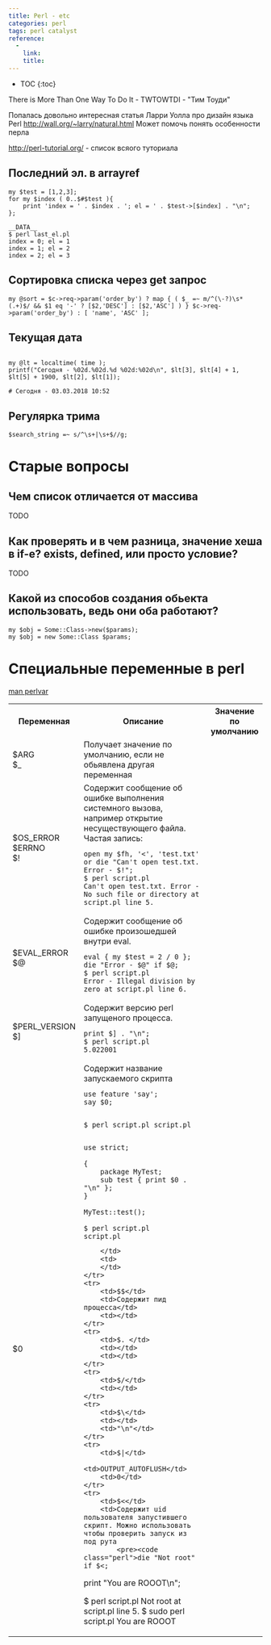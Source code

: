 ```yaml
---
title: Perl - etc
categories: perl
tags: perl catalyst
reference:
  -
    link:
    title:
---
```


* TOC 
{:toc}

There is More Than One Way To Do It - TWTOWTDI - "Тим Тоуди"

Попалась довольно интересная статья Ларри Уолла про дизайн языка Perl
http://wall.org/~larry/natural.html
Может помочь понять особенности перла

http://perl-tutorial.org/ - список всяого туториала

## Последний эл. в arrayref
<pre><code class="perl">my $test = [1,2,3];
for my $index ( 0..$#$test ){
    print 'index = ' . $index . '; el = ' . $test->[$index] . "\n";
};

__DATA__
$ perl last_el.pl 
index = 0; el = 1
index = 1; el = 2
index = 2; el = 3
</code></pre>


## Сортировка списка через get запрос

<pre><code class="perl">my @sort = $c->req->param('order_by') ? map { ( $_ =~ m/^(\-?)\s*(.+)$/ && $1 eq '-' ? [$2,'DESC'] : [$2,'ASC'] ) } $c->req->param('order_by') : [ 'name', 'ASC' ];
</code></pre>

## Текущая дата

```

my @lt = localtime( time );
printf("Сегодня - %02d.%02d.%d %02d:%02d\n", $lt[3], $lt[4] + 1, $lt[5] + 1900, $lt[2], $lt[1]);

# Сегодня - 03.03.2018 10:52

```

## Регулярка трима
```
$search_string =~ s/^\s+|\s+$//g;
```

# Старые вопросы

## Чем список отличается от массива

TODO

## Как проверять и в чем разница, значение хеша в if-е? exists, defined, или просто условие?

TODO

## Какой из способов создания обьекта использовать, ведь они оба работают? 

<pre><code class="perl">my $obj = Some::Class->new($params);
my $obj = new Some::Class $params; 
</code></pre>

# Специальные переменные в perl

[man perlvar](http://www.perlmonks.org/?node=perlman%3Aperlvar)

<table>
    <tr>
        <th style="width: 15%;">Переменная</th>
        <th>Описание</th>
        <th style="width: 15%;">Значение по умолчанию</th>
    </tr>
    <tr>
        <td>$ARG <br> $_</td>
        <td>Получает значение по умолчанию, если не обьявлена другая переменная</td>
        <td></td>
    </tr>
    <tr>
        <td>$OS_ERROR <br> $ERRNO <br> $!</td>
        <td>Содержит сообщение об ошибке выполнения системного вызова, например открытие несуществующего файла. Частая запись:<br>
<pre><code class="perl">open my $fh, '<', 'test.txt' or die "Can't open test.txt. Error - $!";
$ perl script.pl 
Can't open test.txt. Error - No such file or directory at script.pl line 5.    
</code></pre>
        </td>
        <td></td>
    </tr>
    <tr>
        <td>$EVAL_ERROR <br> $@</td>
        <td>Содержит сообщение об ошибке произошедшей внутри eval.
<pre><code class="perl">eval { my $test = 2 / 0 };
die "Error - $@" if $@;
$ perl script.pl 
Error - Illegal division by zero at script.pl line 6.
</code></pre>
        </td>
        <td></td>
    </tr>
    <tr>
        <td>$PERL_VERSION <br> $]</td>
        <td>Содержит версию perl запущеного процесса.
<pre><code class="perl">print $] . "\n";
$ perl script.pl
5.022001
</code></pre>
</td>
        <td></td>
    </tr>
    <tr>
        <td>$0</td>
        <td>Содержит название запускаемого скрипта <br>
<pre><code class="perl">use feature 'say';
say $0;

$ perl script.pl 
script.pl
</code></pre>
<pre><code class="perl">use strict;

{ 
    package MyTest;
    sub test { print $0 . "\n" };
}

MyTest::test();

$ perl script.pl 
script.pl
</code></pre>
        </td>
        <td>
        </td>
    </tr>
    <tr>
        <td>$$</td>
        <td>Содержит пид процесса</td>
        <td></td>
    </tr>
    <tr>
        <td>$. </td>
        <td></td>
        <td></td>
    </tr>
    <tr>
        <td>$/</td>
        <td></td>
    </tr>
    <tr>
        <td>$\</td>
        <td></td>
        <td>"\n"</td>
    </tr>
    <tr>
        <td>$|</td>
        <td>OUTPUT_AUTOFLUSH</td>
        <td>0</td>
    </tr>
    <tr>
        <td>$<</td>
        <td>Содержит uid пользователя запустившего скрипт. Можно использовать чтобы проверить запуск из под рута
            <pre><code class="perl">die "Not root" if $<;
print "You are ROOOT\n";

$ perl script.pl 
Not root at script.pl line 5.
$ sudo perl script.pl 
You are ROOOT
            </code></pre>
        </td>
        <td></td>
    </tr>
</table>
